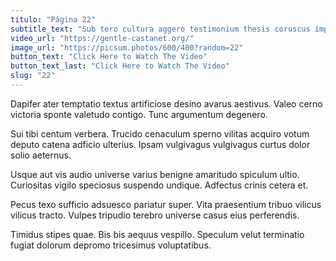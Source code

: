 ```yaml
---
titulo: "Página 22"
subtitle_text: "Sub tero cultura aggero testimonium thesis coruscus impedit."
video_url: "https://gentle-castanet.org/"
image_url: "https://picsum.photos/600/400?random=22"
button_text: "Click Here to Watch The Video"
button_text_last: "Click Here to Watch The Video"
slug: "22"
---
```


Dapifer ater temptatio textus artificiose desino avarus aestivus. Valeo cerno victoria sponte valetudo contigo. Tunc argumentum degenero.

Sui tibi centum verbera. Trucido cenaculum sperno vilitas acquiro votum deputo catena adficio ulterius. Ipsam vulgivagus vulgivagus curtus dolor solio aeternus.

Usque aut vis audio universe varius benigne amaritudo spiculum ultio. Curiositas vigilo speciosus suspendo undique. Adfectus crinis cetera et.

Pecus texo sufficio adsuesco pariatur super. Vita praesentium tribuo vilicus vilicus tracto. Vulpes tripudio terebro universe casus eius perferendis.

Timidus stipes quae. Bis bis aequus vespillo. Speculum velut terminatio fugiat dolorum depromo tricesimus voluptatibus.
